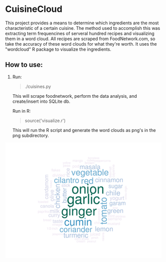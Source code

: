 # CuisineCloud

This project provides a means to determine which ingredients are the most characteristic of a certain cuisine. The method used to accomplish this was extracting term frequencines of serveral hundred recipes and visualizing them in a word cloud. All recipes are scraped from FoodNetwork.com, so take the accuracy of these word clouds for what they're worth. It uses the "wordcloud" R package to visualize the ingredients.

## How to use:

1. Run:

   > ./cuisines.py
   
   This will scrape foodnetwork, perform the data analysis, and create/insert into SQLite db. 

   Run in R:

   > source('visualize.r')

   This will run the R script and generate the word clouds as png's
   in the png subdirectory.

 <img src="https://github.com/arasraj/CuisineClouds/blob/master/png/indian_wordcloud.png" alt="Indian Word Cloud" align="center" />
